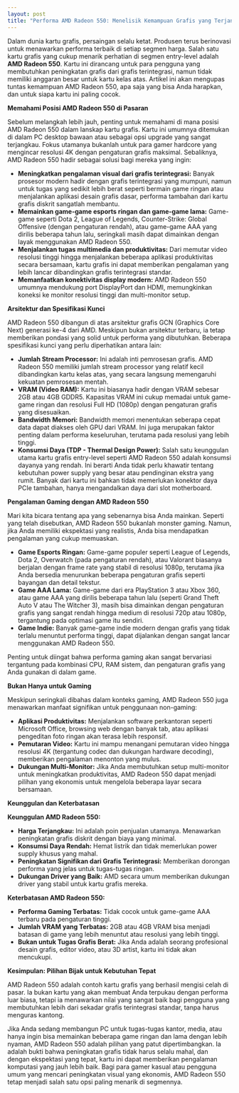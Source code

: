 ```yaml
---
layout: post
title: "Performa AMD Radeon 550: Menelisik Kemampuan Grafis yang Terjangkau"
---
```


Dalam dunia kartu grafis, persaingan selalu ketat. Produsen terus berinovasi untuk menawarkan performa terbaik di setiap segmen harga. Salah satu kartu grafis yang cukup menarik perhatian di segmen entry-level adalah **AMD Radeon 550**. Kartu ini dirancang untuk para pengguna yang membutuhkan peningkatan grafis dari grafis terintegrasi, namun tidak memiliki anggaran besar untuk kartu kelas atas. Artikel ini akan mengupas tuntas kemampuan AMD Radeon 550, apa saja yang bisa Anda harapkan, dan untuk siapa kartu ini paling cocok.

**Memahami Posisi AMD Radeon 550 di Pasaran**

Sebelum melangkah lebih jauh, penting untuk memahami di mana posisi AMD Radeon 550 dalam lanskap kartu grafis. Kartu ini umumnya ditemukan di dalam PC desktop bawaan atau sebagai opsi upgrade yang sangat terjangkau. Fokus utamanya bukanlah untuk para gamer hardcore yang mengincar resolusi 4K dengan pengaturan grafis maksimal. Sebaliknya, AMD Radeon 550 hadir sebagai solusi bagi mereka yang ingin:

*   **Meningkatkan pengalaman visual dari grafis terintegrasi:** Banyak prosesor modern hadir dengan grafis terintegrasi yang mumpuni, namun untuk tugas yang sedikit lebih berat seperti bermain game ringan atau menjalankan aplikasi desain grafis dasar, performa tambahan dari kartu grafis diskrit sangatlah membantu.
*   **Memainkan game-game esports ringan dan game-game lama:** Game-game seperti Dota 2, League of Legends, Counter-Strike: Global Offensive (dengan pengaturan rendah), atau game-game AAA yang dirilis beberapa tahun lalu, seringkali masih dapat dimainkan dengan layak menggunakan AMD Radeon 550.
*   **Menjalankan tugas multimedia dan produktivitas:** Dari memutar video resolusi tinggi hingga menjalankan beberapa aplikasi produktivitas secara bersamaan, kartu grafis ini dapat memberikan pengalaman yang lebih lancar dibandingkan grafis terintegrasi standar.
*   **Memanfaatkan konektivitas display modern:** AMD Radeon 550 umumnya mendukung port DisplayPort dan HDMI, memungkinkan koneksi ke monitor resolusi tinggi dan multi-monitor setup.

**Arsitektur dan Spesifikasi Kunci**

AMD Radeon 550 dibangun di atas arsitektur grafis GCN (Graphics Core Next) generasi ke-4 dari AMD. Meskipun bukan arsitektur terbaru, ia tetap memberikan pondasi yang solid untuk performa yang dibutuhkan. Beberapa spesifikasi kunci yang perlu diperhatikan antara lain:

*   **Jumlah Stream Processor:** Ini adalah inti pemrosesan grafis. AMD Radeon 550 memiliki jumlah stream processor yang relatif kecil dibandingkan kartu kelas atas, yang secara langsung memengaruhi kekuatan pemrosesan mentah.
*   **VRAM (Video RAM):** Kartu ini biasanya hadir dengan VRAM sebesar 2GB atau 4GB GDDR5. Kapasitas VRAM ini cukup memadai untuk game-game ringan dan resolusi Full HD (1080p) dengan pengaturan grafis yang disesuaikan.
*   **Bandwidth Memori:** Bandwidth memori menentukan seberapa cepat data dapat diakses oleh GPU dari VRAM. Ini juga merupakan faktor penting dalam performa keseluruhan, terutama pada resolusi yang lebih tinggi.
*   **Konsumsi Daya (TDP - Thermal Design Power):** Salah satu keunggulan utama kartu grafis entry-level seperti AMD Radeon 550 adalah konsumsi dayanya yang rendah. Ini berarti Anda tidak perlu khawatir tentang kebutuhan power supply yang besar atau pendinginan ekstra yang rumit. Banyak dari kartu ini bahkan tidak memerlukan konektor daya PCIe tambahan, hanya mengandalkan daya dari slot motherboard.

**Pengalaman Gaming dengan AMD Radeon 550**

Mari kita bicara tentang apa yang sebenarnya bisa Anda mainkan. Seperti yang telah disebutkan, AMD Radeon 550 bukanlah monster gaming. Namun, jika Anda memiliki ekspektasi yang realistis, Anda bisa mendapatkan pengalaman yang cukup memuaskan.

*   **Game Esports Ringan:** Game-game populer seperti League of Legends, Dota 2, Overwatch (pada pengaturan rendah), atau Valorant biasanya berjalan dengan frame rate yang stabil di resolusi 1080p, terutama jika Anda bersedia menurunkan beberapa pengaturan grafis seperti bayangan dan detail tekstur.
*   **Game AAA Lama:** Game-game dari era PlayStation 3 atau Xbox 360, atau game AAA yang dirilis beberapa tahun lalu (seperti Grand Theft Auto V atau The Witcher 3), masih bisa dimainkan dengan pengaturan grafis yang sangat rendah hingga medium di resolusi 720p atau 1080p, tergantung pada optimasi game itu sendiri.
*   **Game Indie:** Banyak game-game indie modern dengan grafis yang tidak terlalu menuntut performa tinggi, dapat dijalankan dengan sangat lancar menggunakan AMD Radeon 550.

Penting untuk diingat bahwa performa gaming akan sangat bervariasi tergantung pada kombinasi CPU, RAM sistem, dan pengaturan grafis yang Anda gunakan di dalam game.

**Bukan Hanya untuk Gaming**

Meskipun seringkali dibahas dalam konteks gaming, AMD Radeon 550 juga menawarkan manfaat signifikan untuk penggunaan non-gaming:

*   **Aplikasi Produktivitas:** Menjalankan software perkantoran seperti Microsoft Office, browsing web dengan banyak tab, atau aplikasi pengeditan foto ringan akan terasa lebih responsif.
*   **Pemutaran Video:** Kartu ini mampu menangani pemutaran video hingga resolusi 4K (tergantung codec dan dukungan hardware decoding), memberikan pengalaman menonton yang mulus.
*   **Dukungan Multi-Monitor:** Jika Anda membutuhkan setup multi-monitor untuk meningkatkan produktivitas, AMD Radeon 550 dapat menjadi pilihan yang ekonomis untuk mengelola beberapa layar secara bersamaan.

**Keunggulan dan Keterbatasan**

**Keunggulan AMD Radeon 550:**

*   **Harga Terjangkau:** Ini adalah poin penjualan utamanya. Menawarkan peningkatan grafis diskrit dengan biaya yang minimal.
*   **Konsumsi Daya Rendah:** Hemat listrik dan tidak memerlukan power supply khusus yang mahal.
*   **Peningkatan Signifikan dari Grafis Terintegrasi:** Memberikan dorongan performa yang jelas untuk tugas-tugas ringan.
*   **Dukungan Driver yang Baik:** AMD secara umum memberikan dukungan driver yang stabil untuk kartu grafis mereka.

**Keterbatasan AMD Radeon 550:**

*   **Performa Gaming Terbatas:** Tidak cocok untuk game-game AAA terbaru pada pengaturan tinggi.
*   **Jumlah VRAM yang Terbatas:** 2GB atau 4GB VRAM bisa menjadi batasan di game yang lebih menuntut atau resolusi yang lebih tinggi.
*   **Bukan untuk Tugas Grafis Berat:** Jika Anda adalah seorang profesional desain grafis, editor video, atau 3D artist, kartu ini tidak akan mencukupi.

**Kesimpulan: Pilihan Bijak untuk Kebutuhan Tepat**

AMD Radeon 550 adalah contoh kartu grafis yang berhasil mengisi celah di pasar. Ia bukan kartu yang akan membuat Anda terpukau dengan performa luar biasa, tetapi ia menawarkan nilai yang sangat baik bagi pengguna yang membutuhkan lebih dari sekadar grafis terintegrasi standar, tanpa harus menguras kantong.

Jika Anda sedang membangun PC untuk tugas-tugas kantor, media, atau hanya ingin bisa memainkan beberapa game ringan dan lama dengan lebih nyaman, AMD Radeon 550 adalah pilihan yang patut dipertimbangkan. Ia adalah bukti bahwa peningkatan grafis tidak harus selalu mahal, dan dengan ekspektasi yang tepat, kartu ini dapat memberikan pengalaman komputasi yang jauh lebih baik. Bagi para gamer kasual atau pengguna umum yang mencari peningkatan visual yang ekonomis, AMD Radeon 550 tetap menjadi salah satu opsi paling menarik di segmennya.
